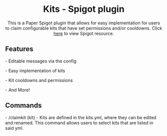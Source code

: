 <h1 align="center">Kits - Spigot plugin</h1>
<p align="center">This is a Paper Spigot plugin that allows for easy implementation for users to claim configurable kits that have set permissions and/or cooldowns. Click <a href="https://www.spigotmc.org/resources/%E2%9A%94%EF%B8%8F-kits-%E2%9A%94%EF%B8%8F-configurable-kits-system.113435/">here</a> to view Spigot resource.</p>
<h2>Features</h2>
<p>- Editable messages via the config</p>
<p>- Easy implementation of kits</p>
<p>- Kit cooldowns and permissions</p>
<p>- And More!</p>
<h2>Commands</h2>
<p>- /claimkit (kit) - Kits are defined in the kits.yml, where they can be edited and renamed. This command allows users to select kits that are listed in said yml.</p>
